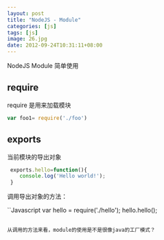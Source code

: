 ```yaml
---
layout: post
title: "NodeJS - Module"
categories: [js]
tags: [js]
image: 26.jpg
date: 2012-09-24T10:31:11+08:00
---
```


NodeJS Module 简单使用

## require
require 是用来加载模块

```Javascript
var foo1= require('./foo')
```

## exports
当前模块的导出对象
```js
 exports.hello=function(){
    console.log('Hello world!');
 }
```

调用导出对象的方法：

``Javascript
var hello = require('./hello');
hello.hello();
```

从调用的方法来看，module的使用是不是很像java的工厂模式？
